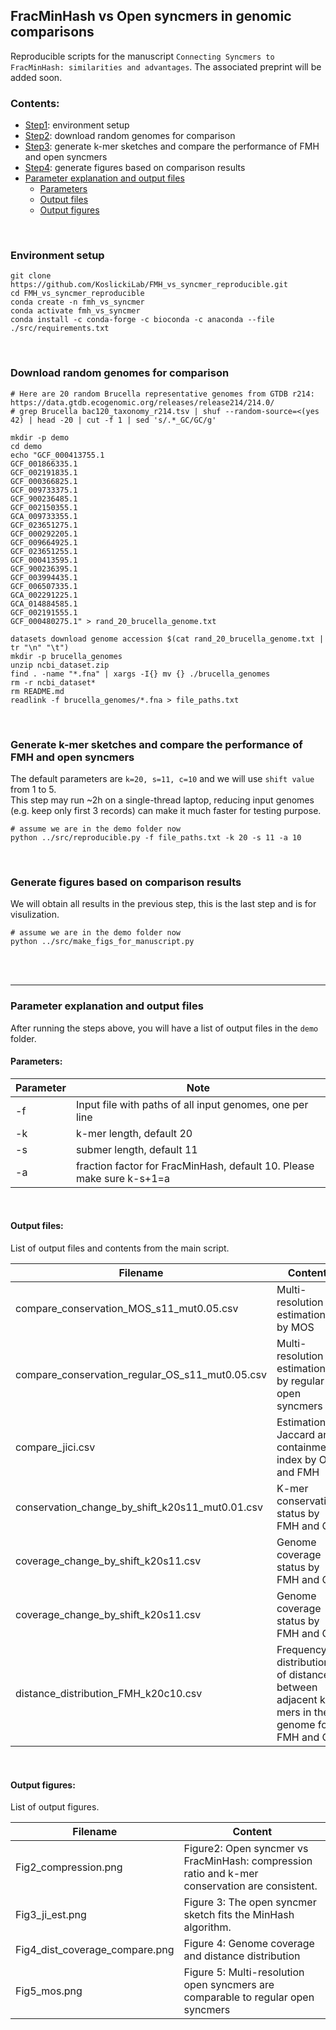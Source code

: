 ## FracMinHash vs Open syncmers in genomic comparisons
Reproducible scripts for the manuscript `Connecting Syncmers to FracMinHash: similarities and advantages`. The associated preprint will be added soon.
</br>

<!-- TOC start -->
### Contents:
- [Step1](#environment-setup): environment setup
- [Step2](#download-random-genomes-for-comparison): download random genomes for comparison
- [Step3](#generate-k-mer-sketches-and-compare-the-performance-of-fmh-and-open-syncmers): generate k-mer sketches and compare the performance of FMH and open syncmers
- [Step4](#generate-figures-based-on-comparison-results): generate figures based on comparison results
- [Parameter explanation and output files](#parameter-explanation-and-output-files)
  * [Parameters](#parameters)
  * [Output files](#output-files)
  * [Output figures](#output-figures)

<!-- TOC end -->
<!-- TOC --><a name="environment-setup"></a>

</br>

### Environment setup

```
git clone https://github.com/KoslickiLab/FMH_vs_syncmer_reproducible.git
cd FMH_vs_syncmer_reproducible
conda create -n fmh_vs_syncmer
conda activate fmh_vs_syncmer
conda install -c conda-forge -c bioconda -c anaconda --file ./src/requirements.txt
```

</br>

<!-- TOC --><a name="download-random-genomes-for-comparison"></a>

### Download random genomes for comparison

```
# Here are 20 random Brucella representative genomes from GTDB r214: https://data.gtdb.ecogenomic.org/releases/release214/214.0/
# grep Brucella bac120_taxonomy_r214.tsv | shuf --random-source=<(yes 42) | head -20 | cut -f 1 | sed 's/.*_GC/GC/g'

mkdir -p demo
cd demo
echo "GCF_000413755.1
GCF_001866335.1
GCF_002191835.1
GCF_000366825.1
GCF_009733375.1
GCF_900236485.1
GCF_002150355.1
GCA_009733355.1
GCF_023651275.1
GCF_000292205.1
GCF_009664925.1
GCF_023651255.1
GCF_000413595.1
GCF_900236395.1
GCF_003994435.1
GCF_006507335.1
GCA_002291225.1
GCA_014884585.1
GCF_002191555.1
GCF_000480275.1" > rand_20_brucella_genome.txt

datasets download genome accession $(cat rand_20_brucella_genome.txt | tr "\n" "\t")
mkdir -p brucella_genomes
unzip ncbi_dataset.zip
find . -name "*.fna" | xargs -I{} mv {} ./brucella_genomes
rm -r ncbi_dataset*
rm README.md
readlink -f brucella_genomes/*.fna > file_paths.txt
```

</br>

<!-- TOC --><a name="generate-k-mer-sketches-and-compare-the-performance-of-fmh-and-open-syncmers"></a>

### Generate k-mer sketches and compare the performance of FMH and open syncmers

The default parameters are `k=20, s=11, c=10` and we will use `shift value` from 1 to 5.  
This step may run ~2h on a single-thread laptop, reducing input genomes (e.g. keep only first 3 records) can make it much faster for testing purpose.

```
# assume we are in the demo folder now
python ../src/reproducible.py -f file_paths.txt -k 20 -s 11 -a 10
```

</br>

<!-- TOC --><a name="generate-figures-based-on-comparison-results"></a>

### Generate figures based on comparison results  

We will obtain all results in the previous step, this is the last step and is for visulization.

```
# assume we are in the demo folder now
python ../src/make_figs_for_manuscript.py
```

</br>
</br>

---

<!-- TOC --><a name="parameter-explanation-and-output-files"></a>

### Parameter explanation and output files

After running the steps above, you will have a list of output files in the `demo` folder.
<!-- TOC --><a name="parameters"></a>

#### Parameters:

| Parameter | Note                                                         |
| --------- | ------------------------------------------------------------ |
| -f        | Input file with paths of all input genomes, one per line     |
| -k        | k-mer length, default 20                                     |
| -s        | submer length, default 11                                    |
| -a        | fraction factor for FracMinHash, default 10. Please make sure k-s+1=a |

</br>

<!-- TOC --><a name="output-files"></a>

#### Output files:

List of output files and contents from the main script.

| Filename                                        | Content                                                      |
| ----------------------------------------------- | ------------------------------------------------------------ |
| compare_conservation_MOS_s11_mut0.05.csv        | Multi-resolution estimation by MOS                           |
| compare_conservation_regular_OS_s11_mut0.05.csv | Multi-resolution estimation by regular open syncmers         |
| compare_jici.csv                                | Estimation of Jaccard and containment index by OS and FMH    |
| conservation_change_by_shift_k20s11_mut0.01.csv | K-mer conservation status by FMH and OS                      |
| coverage_change_by_shift_k20s11.csv             | Genome coverage status by FMH and OS                         |
| coverage_change_by_shift_k20s11.csv             | Genome coverage status by FMH and OS                         |
| distance_distribution_FMH_k20c10.csv            | Frequency distribution of distances between adjacent k-mers in the genome for FMH and OS |

</br>

<!-- TOC --><a name="output-figures"></a>

#### Output figures:

List of output figures.

| Filename                       | Content                                                      |
| ------------------------------ | ------------------------------------------------------------ |
| Fig2_compression.png           | Figure2: Open syncmer vs FracMinHash: compression ratio and k-mer conservation are consistent. |
| Fig3_ji_est.png                | Figure 3: The open syncmer sketch fits the MinHash algorithm. |
| Fig4_dist_coverage_compare.png | Figure 4: Genome coverage and distance distribution          |
| Fig5_mos.png                   | Figure 5: Multi-resolution open syncmers are comparable to regular open syncmers |


